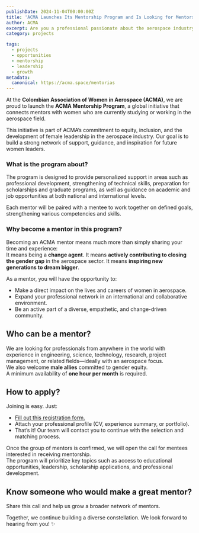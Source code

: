 ```yaml
---
publishDate: 2024-11-04T00:00:00Z
title: 'ACMA Launches Its Mentorship Program and Is Looking for Mentors!'
author: ACMA
excerpt: Are you a professional passionate about the aerospace industry? Do you want to share your knowledge and leave an inspiring legacy? This is your opportunity!
category: projects

tags:
  - projects  
  - opportunities  
  - mentorship  
  - leadership  
  - growth
metadata:
  canonical: https://acma.space/mentorias
---
```


At the **Colombian Association of Women in Aerospace (ACMA)**, we are proud to launch the **ACMA Mentorship Program**, a global initiative that connects mentors with women who are currently studying or working in the aerospace field.

This initiative is part of ACMA’s commitment to equity, inclusion, and the development of female leadership in the aerospace industry. Our goal is to build a strong network of support, guidance, and inspiration for future women leaders.

### What is the program about?

The program is designed to provide personalized support in areas such as professional development, strengthening of technical skills, preparation for scholarships and graduate programs, as well as guidance on academic and job opportunities at both national and international levels.

Each mentor will be paired with a mentee to work together on defined goals, strengthening various competencies and skills.

### Why become a mentor in this program?

Becoming an ACMA mentor means much more than simply sharing your time and experience:  
It means being a **change agent**. It means **actively contributing to closing the gender gap** in the aerospace sector. It means **inspiring new generations to dream bigger**.

As a mentor, you will have the opportunity to:

* Make a direct impact on the lives and careers of women in aerospace.
* Expand your professional network in an international and collaborative environment.
* Be an active part of a diverse, empathetic, and change-driven community.

## Who can be a mentor?

We are looking for professionals from anywhere in the world with experience in engineering, science, technology, research, project management, or related fields—ideally with an aerospace focus.  
We also welcome **male allies** committed to gender equity.  
A minimum availability of **one hour per month** is required.

## How to apply?

Joining is easy. Just:

* [Fill out this registration form.](https://forms.gle/XtP9cpzLPWABVgLw6)
* Attach your professional profile (CV, experience summary, or portfolio).
* That’s it! Our team will contact you to continue with the selection and matching process.

Once the group of mentors is confirmed, we will open the call for mentees interested in receiving mentorship.  
The program will prioritize key topics such as access to educational opportunities, leadership, scholarship applications, and professional development.

## Know someone who would make a great mentor?

Share this call and help us grow a broader network of mentors.

Together, we continue building a diverse constellation. We look forward to hearing from you! ✨
